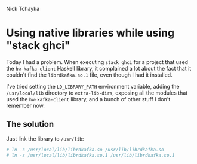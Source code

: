 Nick Tchayka

# Using native libraries while using "stack ghci"

Today I had a problem. When executing `stack ghci` for a project that used the `hw-kafka-client` Haskell library, it
complained a lot about the fact that it couldn't find the `librdkafka.so.1` file, even though I had it installed.

I've tried setting the `LD_LIBRARY_PATH` environment variable, adding the `/usr/local/lib` directory to `extra-lib-dirs`,
exposing all the modules that used the `hw-kafka-client` library, and a bunch of other stuff I don't remember now.

## The solution

Just link the library to `/usr/lib`:

```bash
# ln -s /usr/local/lib/librdkafka.so /usr/lib/librdkafka.so
# ln -s /usr/local/lib/librdkafka.so.1 /usr/lib/librdkafka.so.1
```
